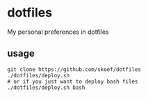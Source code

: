 dotfiles
========

My personal preferences in dotfiles

## usage
```
git clone https://github.com/skoef/dotfiles
./dotfiles/deploy.sh
# or if you just want to deploy bash files
./dotfiles/deploy.sh bash
```
